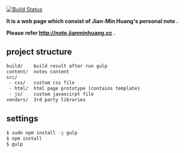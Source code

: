 [![Build Status](https://travis-ci.org/Jian-Min-Huang/Jian-Min-Huang-Note.svg?branch=master)](https://travis-ci.org/Jian-Min-Huang/Jian-Min-Huang-Note)

**It is a web page which consist of Jian-Min Huang's personal note .**

**Please refer http://note.jianminhuang.cc .**

## project structure
```sh
build/    build result after run gulp
content/  notes content
src/
 - css/   custom css file
 - html/  html page prototype (contains template)
 - js/    custom javascirpt file
vendors/  3rd party libraries
```
## settings
```sh
$ sudo npm install -g gulp
$ npm install
$ gulp
```